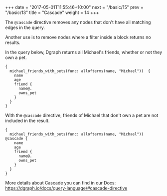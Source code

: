 +++
date = "2017-05-01T11:55:46+10:00"
next = "/basic/15"
prev = "/basic/13"
title = "Cascade"
weight = 14
+++

The `@cascade` directive removes any nodes that don't have all matching
edges in the query.

Another use is to remove nodes where a filter inside a block returns
no results.

In the query below, Dgraph returns all Michael's friends, whether or not they own a pet.

```
{
  michael_friends_with_pets(func: allofterms(name, "Michael"))  {
    name
    age
    friend {
      name@.
      owns_pet
    }
  }
}
```

With the `@cascade` directive, friends of Michael that don't own a pet are not included in the result.

```
{
  michael_friends_with_pets(func: allofterms(name, "Michael")) @cascade {
    name
    age
    friend {
      name@.
      owns_pet
    }
  }
}
```

More details about Cascade you can find in our Docs: https://dgraph.io/docs/query-language/#cascade-directive
